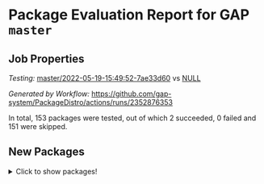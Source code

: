 # Package Evaluation Report for GAP `master`

## Job Properties

*Testing:* [master/2022-05-19-15:49:52-7ae33d60](https://github.com/gap-system/PackageDistro/blob/data/reports/master/2022-05-19-15:49:52-7ae33d60) vs [NULL](https://github.com/gap-system/PackageDistro/blob/data/reports/NULL)

*Generated by Workflow:* https://github.com/gap-system/PackageDistro/actions/runs/2352876353

In total, 153 packages were tested, out of which 2 succeeded, 0 failed and 151 were skipped.

## New Packages

<details><summary>Click to show packages!</summary>

- 4ti2interface 2022.03-01 [(skipped)](https://github.com/gap-system/PackageDistro/runs/6509865677?check_suite_focus=true)
- ace 5.4 [(success)](https://github.com/gap-system/PackageDistro/runs/6510125523?check_suite_focus=true)
- aclib 1.3.2 [(skipped)](https://github.com/gap-system/PackageDistro/runs/6510125645?check_suite_focus=true)
- agt 0.2 [(skipped)](https://github.com/gap-system/PackageDistro/runs/6510125771?check_suite_focus=true)
- alnuth 3.2.1 [(success)](https://github.com/gap-system/PackageDistro/runs/6510125931?check_suite_focus=true)
- anupq 3.2.6 [(skipped)](https://github.com/gap-system/PackageDistro/runs/6510126048?check_suite_focus=true)
- atlasrep 2.1.2 [(skipped)](https://github.com/gap-system/PackageDistro/runs/6510126226?check_suite_focus=true)
- autodoc 2022.03.10 [(skipped)](https://github.com/gap-system/PackageDistro/runs/6510126355?check_suite_focus=true)
- automata 1.15 [(skipped)](https://github.com/gap-system/PackageDistro/runs/6510126484?check_suite_focus=true)
- automgrp 1.3.2 [(skipped)](https://github.com/gap-system/PackageDistro/runs/6510126616?check_suite_focus=true)
- autpgrp 1.10.2 [(skipped)](https://github.com/gap-system/PackageDistro/runs/6510128686?check_suite_focus=true)
- browse 1.8.14 [(skipped)](https://github.com/gap-system/PackageDistro/runs/6509865677?check_suite_focus=true)
- cap 2022.05-07 [(skipped)](https://github.com/gap-system/PackageDistro/runs/6510133042?check_suite_focus=true)
- caratinterface 2.3.3 [(skipped)](https://github.com/gap-system/PackageDistro/runs/6510140205?check_suite_focus=true)
- cddinterface 2020.06.24 [(skipped)](https://github.com/gap-system/PackageDistro/runs/6510142730?check_suite_focus=true)
- circle 1.6.5 [(skipped)](https://github.com/gap-system/PackageDistro/runs/6510143632?check_suite_focus=true)
- classicpres 1.22 [(skipped)](https://github.com/gap-system/PackageDistro/runs/6510144340?check_suite_focus=true)
- cohomolo 1.6.10 [(skipped)](https://github.com/gap-system/PackageDistro/runs/6510144549?check_suite_focus=true)
- congruence 1.2.4 [(skipped)](https://github.com/gap-system/PackageDistro/runs/6510144747?check_suite_focus=true)
- corelg 1.56 [(skipped)](https://github.com/gap-system/PackageDistro/runs/6510145554?check_suite_focus=true)
- crime 1.6 [(skipped)](https://github.com/gap-system/PackageDistro/runs/6510145711?check_suite_focus=true)
- crisp 1.4.5 [(skipped)](https://github.com/gap-system/PackageDistro/runs/6510145833?check_suite_focus=true)
- crypting 0.10 [(skipped)](https://github.com/gap-system/PackageDistro/runs/6510148785?check_suite_focus=true)
- cryst 4.1.24 [(skipped)](https://github.com/gap-system/PackageDistro/runs/6510148898?check_suite_focus=true)
- crystcat 1.1.9 [(skipped)](https://github.com/gap-system/PackageDistro/runs/6510149016?check_suite_focus=true)
- ctbllib 1.3.4 [(skipped)](https://github.com/gap-system/PackageDistro/runs/6510149185?check_suite_focus=true)
- cubefree 1.19 [(skipped)](https://github.com/gap-system/PackageDistro/runs/6510150110?check_suite_focus=true)
- curlinterface 2.2.2 [(skipped)](https://github.com/gap-system/PackageDistro/runs/6510150695?check_suite_focus=true)
- cvec 2.7.5 [(skipped)](https://github.com/gap-system/PackageDistro/runs/6510154118?check_suite_focus=true)
- datastructures 0.2.7 [(skipped)](https://github.com/gap-system/PackageDistro/runs/6510156284?check_suite_focus=true)
- deepthought 1.0.5 [(skipped)](https://github.com/gap-system/PackageDistro/runs/6510156414?check_suite_focus=true)
- design 1.7 [(skipped)](https://github.com/gap-system/PackageDistro/runs/6510156606?check_suite_focus=true)
- difsets 2.3.1 [(skipped)](https://github.com/gap-system/PackageDistro/runs/6510156841?check_suite_focus=true)
- digraphs 1.5.2 [(skipped)](https://github.com/gap-system/PackageDistro/runs/6510156982?check_suite_focus=true)
- edim 1.3.5 [(skipped)](https://github.com/gap-system/PackageDistro/runs/6510158074?check_suite_focus=true)
- example 4.3.1 [(skipped)](https://github.com/gap-system/PackageDistro/runs/6510158184?check_suite_focus=true)
- examplesforhomalg 2022.03-01 [(skipped)](https://github.com/gap-system/PackageDistro/runs/6509865677?check_suite_focus=true)
- factint 1.6.3 [(skipped)](https://github.com/gap-system/PackageDistro/runs/6510158301?check_suite_focus=true)
- ferret 1.0.7 [(skipped)](https://github.com/gap-system/PackageDistro/runs/6510158428?check_suite_focus=true)
- fga 1.4.0 [(skipped)](https://github.com/gap-system/PackageDistro/runs/6510158561?check_suite_focus=true)
- fining 1.4.1 [(skipped)](https://github.com/gap-system/PackageDistro/runs/6510158691?check_suite_focus=true)
- float 1.0.3 [(skipped)](https://github.com/gap-system/PackageDistro/runs/6510158827?check_suite_focus=true)
- format 1.4.3 [(skipped)](https://github.com/gap-system/PackageDistro/runs/6510158940?check_suite_focus=true)
- forms 1.2.7 [(skipped)](https://github.com/gap-system/PackageDistro/runs/6510159094?check_suite_focus=true)
- fplsa 1.2.5 [(skipped)](https://github.com/gap-system/PackageDistro/runs/6510159188?check_suite_focus=true)
- fr 2.4.8 [(skipped)](https://github.com/gap-system/PackageDistro/runs/6510159280?check_suite_focus=true)
- francy 1.2.4 [(skipped)](https://github.com/gap-system/PackageDistro/runs/6510159365?check_suite_focus=true)
- fwtree 1.3 [(skipped)](https://github.com/gap-system/PackageDistro/runs/6510159473?check_suite_focus=true)
- gapdoc 1.6.5 [(skipped)](https://github.com/gap-system/PackageDistro/runs/6509865677?check_suite_focus=true)
- gauss 2022.03-01 [(skipped)](https://github.com/gap-system/PackageDistro/runs/6509865677?check_suite_focus=true)
- gaussforhomalg 2022.03-01 [(skipped)](https://github.com/gap-system/PackageDistro/runs/6509865677?check_suite_focus=true)
- gbnp 1.0.5 [(skipped)](https://github.com/gap-system/PackageDistro/runs/6510159559?check_suite_focus=true)
- generalizedmorphismsforcap 2022.05-01 [(skipped)](https://github.com/gap-system/PackageDistro/runs/6510159652?check_suite_focus=true)
- genss 1.6.6 [(skipped)](https://github.com/gap-system/PackageDistro/runs/6510159777?check_suite_focus=true)
- gradedmodules 2022.03-01 [(skipped)](https://github.com/gap-system/PackageDistro/runs/6509865677?check_suite_focus=true)
- gradedringforhomalg 2022.03-01 [(skipped)](https://github.com/gap-system/PackageDistro/runs/6510159857?check_suite_focus=true)
- grape 4.8.5 [(skipped)](https://github.com/gap-system/PackageDistro/runs/6510159963?check_suite_focus=true)
- groupoids 1.69 [(skipped)](https://github.com/gap-system/PackageDistro/runs/6510160027?check_suite_focus=true)
- grpconst 2.6.2 [(skipped)](https://github.com/gap-system/PackageDistro/runs/6510160920?check_suite_focus=true)
- guarana 0.96.3 [(skipped)](https://github.com/gap-system/PackageDistro/runs/6510162856?check_suite_focus=true)
- guava 3.16 [(skipped)](https://github.com/gap-system/PackageDistro/runs/6510163036?check_suite_focus=true)
- hap 1.39 [(skipped)](https://github.com/gap-system/PackageDistro/runs/6510165239?check_suite_focus=true)
- hapcryst 0.1.14 [(skipped)](https://github.com/gap-system/PackageDistro/runs/6510165414?check_suite_focus=true)
- hecke 1.5.3 [(skipped)](https://github.com/gap-system/PackageDistro/runs/6510166999?check_suite_focus=true)
- help 3.5 [(skipped)](https://github.com/gap-system/PackageDistro/runs/6510167135?check_suite_focus=true)
- homalg 2022.03-01 [(skipped)](https://github.com/gap-system/PackageDistro/runs/6509865677?check_suite_focus=true)
- homalgtocas 2022.03-01 [(skipped)](https://github.com/gap-system/PackageDistro/runs/6509865677?check_suite_focus=true)
- idrel 2.43 [(skipped)](https://github.com/gap-system/PackageDistro/runs/6510167290?check_suite_focus=true)
- images 1.3.1 [(skipped)](https://github.com/gap-system/PackageDistro/runs/6510167403?check_suite_focus=true)
- intpic 0.2.4 [(skipped)](https://github.com/gap-system/PackageDistro/runs/6510168327?check_suite_focus=true)
- io 4.7.2 [(skipped)](https://github.com/gap-system/PackageDistro/runs/6510169265?check_suite_focus=true)
- io_forhomalg 2022.03-01 [(skipped)](https://github.com/gap-system/PackageDistro/runs/6509865677?check_suite_focus=true)
- irredsol 1.4.3 [(skipped)](https://github.com/gap-system/PackageDistro/runs/6510173683?check_suite_focus=true)
- itc 1.5.1 [(skipped)](https://github.com/gap-system/PackageDistro/runs/6509865677?check_suite_focus=true)
- json 2.1.0 [(skipped)](https://github.com/gap-system/PackageDistro/runs/6510174810?check_suite_focus=true)
- jupyterkernel 1.4.1 [(skipped)](https://github.com/gap-system/PackageDistro/runs/6510174926?check_suite_focus=true)
- jupyterviz 1.5.1 [(skipped)](https://github.com/gap-system/PackageDistro/runs/6510175034?check_suite_focus=true)
- kan 1.34 [(skipped)](https://github.com/gap-system/PackageDistro/runs/6510175168?check_suite_focus=true)
- kbmag 1.5.9 [(skipped)](https://github.com/gap-system/PackageDistro/runs/6510175335?check_suite_focus=true)
- laguna 3.9.5 [(skipped)](https://github.com/gap-system/PackageDistro/runs/6510178029?check_suite_focus=true)
- liealgdb 2.2.1 [(skipped)](https://github.com/gap-system/PackageDistro/runs/6510178433?check_suite_focus=true)
- liepring 2.6 [(skipped)](https://github.com/gap-system/PackageDistro/runs/6510178560?check_suite_focus=true)
- liering 2.4.2 [(skipped)](https://github.com/gap-system/PackageDistro/runs/6510178956?check_suite_focus=true)
- linearalgebraforcap 2022.05-03 [(skipped)](https://github.com/gap-system/PackageDistro/runs/6510179397?check_suite_focus=true)
- localizeringforhomalg 2022.03-01 [(skipped)](https://github.com/gap-system/PackageDistro/runs/6509865677?check_suite_focus=true)
- loops 3.4.1 [(skipped)](https://github.com/gap-system/PackageDistro/runs/6510180300?check_suite_focus=true)
- lpres 1.0.3 [(skipped)](https://github.com/gap-system/PackageDistro/runs/6510183081?check_suite_focus=true)
- majoranaalgebras 1.4 [(skipped)](https://github.com/gap-system/PackageDistro/runs/6510183330?check_suite_focus=true)
- mapclass 1.4.5 [(skipped)](https://github.com/gap-system/PackageDistro/runs/6510185948?check_suite_focus=true)
- matgrp 0.64 [(skipped)](https://github.com/gap-system/PackageDistro/runs/6510186418?check_suite_focus=true)
- matricesforhomalg 2022.04-01 [(skipped)](https://github.com/gap-system/PackageDistro/runs/6509865677?check_suite_focus=true)
- modisom 2.5.2 [(skipped)](https://github.com/gap-system/PackageDistro/runs/6510188548?check_suite_focus=true)
- modulepresentationsforcap 2022.05-02 [(skipped)](https://github.com/gap-system/PackageDistro/runs/6510188684?check_suite_focus=true)
- modules 2022.03-01 [(skipped)](https://github.com/gap-system/PackageDistro/runs/6509865677?check_suite_focus=true)
- monoidalcategories 2022.05-03 [(skipped)](https://github.com/gap-system/PackageDistro/runs/6510188832?check_suite_focus=true)
- nconvex 2020.11-04 [(skipped)](https://github.com/gap-system/PackageDistro/runs/6510189037?check_suite_focus=true)
- nilmat 1.4.1 [(skipped)](https://github.com/gap-system/PackageDistro/runs/6510189195?check_suite_focus=true)
- nock 1.5 [(skipped)](https://github.com/gap-system/PackageDistro/runs/6510189366?check_suite_focus=true)
- normalizinterface 1.3.2 [(skipped)](https://github.com/gap-system/PackageDistro/runs/6510189547?check_suite_focus=true)
- nq 2.5.8 [(skipped)](https://github.com/gap-system/PackageDistro/runs/6510189753?check_suite_focus=true)
- numericalsgps 1.3.0 [(skipped)](https://github.com/gap-system/PackageDistro/runs/6510189912?check_suite_focus=true)
- openmath 11.5.1 [(skipped)](https://github.com/gap-system/PackageDistro/runs/6510190066?check_suite_focus=true)
- orb 4.8.4 [(skipped)](https://github.com/gap-system/PackageDistro/runs/6510190217?check_suite_focus=true)
- packagemanager 1.2 [(skipped)](https://github.com/gap-system/PackageDistro/runs/6510190389?check_suite_focus=true)
- patternclass 2.4.2 [(skipped)](https://github.com/gap-system/PackageDistro/runs/6510190848?check_suite_focus=true)
- permut 2.0.4 [(skipped)](https://github.com/gap-system/PackageDistro/runs/6510190996?check_suite_focus=true)
- polenta 1.3.10 [(skipped)](https://github.com/gap-system/PackageDistro/runs/6510191138?check_suite_focus=true)
- polycyclic 2.16 [(skipped)](https://github.com/gap-system/PackageDistro/runs/6509865677?check_suite_focus=true)
- polymaking 0.8.6 [(skipped)](https://github.com/gap-system/PackageDistro/runs/6510191388?check_suite_focus=true)
- primgrp 3.4.2 [(skipped)](https://github.com/gap-system/PackageDistro/runs/6510191887?check_suite_focus=true)
- profiling 2.5.0 [(skipped)](https://github.com/gap-system/PackageDistro/runs/6510193806?check_suite_focus=true)
- qpa 1.33 [(skipped)](https://github.com/gap-system/PackageDistro/runs/6510194717?check_suite_focus=true)
- quagroup 1.8.3 [(skipped)](https://github.com/gap-system/PackageDistro/runs/6510196048?check_suite_focus=true)
- radiroot 2.9 [(skipped)](https://github.com/gap-system/PackageDistro/runs/6510198011?check_suite_focus=true)
- rcwa 4.6.4 [(skipped)](https://github.com/gap-system/PackageDistro/runs/6510201214?check_suite_focus=true)
- rds 1.8 [(skipped)](https://github.com/gap-system/PackageDistro/runs/6510201358?check_suite_focus=true)
- recog 1.3.2 [(skipped)](https://github.com/gap-system/PackageDistro/runs/6510202560?check_suite_focus=true)
- repndecomp 1.2.1 [(skipped)](https://github.com/gap-system/PackageDistro/runs/6510203285?check_suite_focus=true)
- repsn 3.1.0 [(skipped)](https://github.com/gap-system/PackageDistro/runs/6510204335?check_suite_focus=true)
- resclasses 4.7.2 [(skipped)](https://github.com/gap-system/PackageDistro/runs/6510205403?check_suite_focus=true)
- ringsforhomalg 2022.04-01 [(skipped)](https://github.com/gap-system/PackageDistro/runs/6509865677?check_suite_focus=true)
- sco 2022.03-01 [(skipped)](https://github.com/gap-system/PackageDistro/runs/6509865677?check_suite_focus=true)
- scscp 2.3.1 [(skipped)](https://github.com/gap-system/PackageDistro/runs/6510205587?check_suite_focus=true)
- semigroups 4.0.0 [(skipped)](https://github.com/gap-system/PackageDistro/runs/6510205694?check_suite_focus=true)
- sglppow 2.2 [(skipped)](https://github.com/gap-system/PackageDistro/runs/6510206435?check_suite_focus=true)
- sgpviz 0.999.5 [(skipped)](https://github.com/gap-system/PackageDistro/runs/6510208231?check_suite_focus=true)
- simpcomp 2.1.14 [(skipped)](https://github.com/gap-system/PackageDistro/runs/6510209875?check_suite_focus=true)
- singular 2020.12.18 [(skipped)](https://github.com/gap-system/PackageDistro/runs/6510210144?check_suite_focus=true)
- sla 1.5.3 [(skipped)](https://github.com/gap-system/PackageDistro/runs/6510213872?check_suite_focus=true)
- smallgrp 1.5 [(skipped)](https://github.com/gap-system/PackageDistro/runs/6510214011?check_suite_focus=true)
- smallsemi 0.6.13 [(skipped)](https://github.com/gap-system/PackageDistro/runs/6510214336?check_suite_focus=true)
- sonata 2.9.4 [(skipped)](https://github.com/gap-system/PackageDistro/runs/6510214443?check_suite_focus=true)
- sophus 1.25 [(skipped)](https://github.com/gap-system/PackageDistro/runs/6510214571?check_suite_focus=true)
- spinsym 1.5.2 [(skipped)](https://github.com/gap-system/PackageDistro/runs/6510214691?check_suite_focus=true)
- symbcompcc 1.3.2 [(skipped)](https://github.com/gap-system/PackageDistro/runs/6510214805?check_suite_focus=true)
- thelma 1.3 [(skipped)](https://github.com/gap-system/PackageDistro/runs/6510214908?check_suite_focus=true)
- tomlib 1.2.9 [(skipped)](https://github.com/gap-system/PackageDistro/runs/6510215033?check_suite_focus=true)
- toolsforhomalg 2022.04-03 [(skipped)](https://github.com/gap-system/PackageDistro/runs/6509865677?check_suite_focus=true)
- toric 1.9.5 [(skipped)](https://github.com/gap-system/PackageDistro/runs/6510215176?check_suite_focus=true)
- toricvarieties 2022.03.23 [(skipped)](https://github.com/gap-system/PackageDistro/runs/6509865677?check_suite_focus=true)
- transgrp 3.6.2 [(skipped)](https://github.com/gap-system/PackageDistro/runs/6510217560?check_suite_focus=true)
- ugaly 4.0.2 [(skipped)](https://github.com/gap-system/PackageDistro/runs/6510217691?check_suite_focus=true)
- unipot 1.5 [(skipped)](https://github.com/gap-system/PackageDistro/runs/6510217814?check_suite_focus=true)
- unitlib 4.1.0 [(skipped)](https://github.com/gap-system/PackageDistro/runs/6510217941?check_suite_focus=true)
- utils 0.72 [(skipped)](https://github.com/gap-system/PackageDistro/runs/6510218059?check_suite_focus=true)
- uuid 0.7 [(skipped)](https://github.com/gap-system/PackageDistro/runs/6510218184?check_suite_focus=true)
- walrus 0.9991 [(skipped)](https://github.com/gap-system/PackageDistro/runs/6510219720?check_suite_focus=true)
- wedderga 4.10.2 [(skipped)](https://github.com/gap-system/PackageDistro/runs/6510220438?check_suite_focus=true)
- xgap 4.31 [(skipped)](https://github.com/gap-system/PackageDistro/runs/6509865677?check_suite_focus=true)
- xmod 2.88 [(skipped)](https://github.com/gap-system/PackageDistro/runs/6510223597?check_suite_focus=true)
- xmodalg 1.22 [(skipped)](https://github.com/gap-system/PackageDistro/runs/6510228982?check_suite_focus=true)
- yangbaxter 0.10.0 [(skipped)](https://github.com/gap-system/PackageDistro/runs/6510229283?check_suite_focus=true)
- zeromqinterface 0.13 [(skipped)](https://github.com/gap-system/PackageDistro/runs/6510229671?check_suite_focus=true)
</details>

